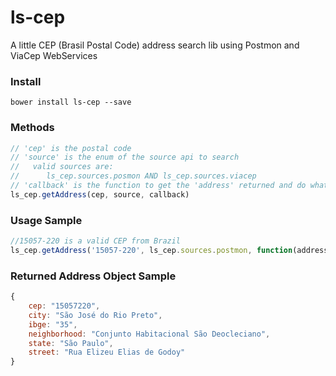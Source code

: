 # ls-cep
A little CEP (Brasil Postal Code) address search lib using Postmon and ViaCep WebServices

### Install

`bower install ls-cep --save`

### Methods

```javascript
// 'cep' is the postal code
// 'source' is the enum of the source api to search
//   valid sources are:
//      ls_cep.sources.posmon AND ls_cep.sources.viacep
// 'callback' is the function to get the 'address' returned and do what you want
ls_cep.getAddress(cep, source, callback)
```

### Usage Sample

```javascript
//15057-220 is a valid CEP from Brazil
ls_cep.getAddress('15057-220', ls_cep.sources.postmon, function(address) { /* callback function */ })
```

### Returned Address Object Sample
```javascript
{
    cep: "15057220",
    city: "São José do Rio Preto",
    ibge: "35",
    neighborhood: "Conjunto Habitacional São Deocleciano",
    state: "São Paulo",
    street: "Rua Elizeu Elias de Godoy"
}
```

